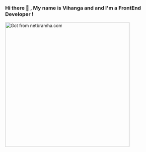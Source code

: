 ### Hi there 👋 , My name is Vihanga and and I'm a FrontEnd Developer !


<img src="https://netbramha.com/wp-content/uploads/2016/12/front-end-developers-openings-1.gif" width="400px" alt="Got from netbramha.com">

<!--
**VihangaN/VihangaN** is a ✨ _special_ ✨ repository because its `README.md` (this file) appears on your GitHub profile.

Here are some ideas to get you started:

- 🔭 I’m currently working on ...
- 🌱 I’m currently learning ...
- 👯 I’m looking to collaborate on ...
- 🤔 I’m looking for help with ...
- 💬 Ask me about ...
- 📫 How to reach me: ...
- 😄 Pronouns: ...
- ⚡ Fun fact: ...
-->
